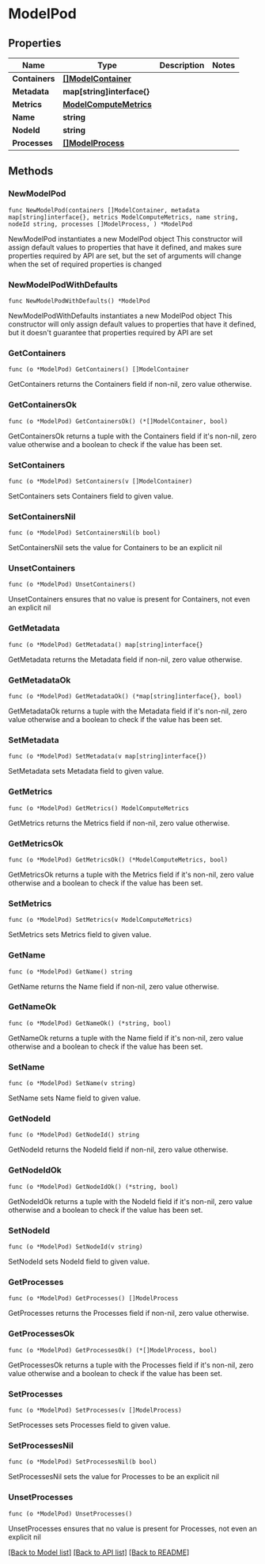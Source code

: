 # ModelPod

## Properties

Name | Type | Description | Notes
------------ | ------------- | ------------- | -------------
**Containers** | [**[]ModelContainer**](ModelContainer.md) |  | 
**Metadata** | **map[string]interface{}** |  | 
**Metrics** | [**ModelComputeMetrics**](ModelComputeMetrics.md) |  | 
**Name** | **string** |  | 
**NodeId** | **string** |  | 
**Processes** | [**[]ModelProcess**](ModelProcess.md) |  | 

## Methods

### NewModelPod

`func NewModelPod(containers []ModelContainer, metadata map[string]interface{}, metrics ModelComputeMetrics, name string, nodeId string, processes []ModelProcess, ) *ModelPod`

NewModelPod instantiates a new ModelPod object
This constructor will assign default values to properties that have it defined,
and makes sure properties required by API are set, but the set of arguments
will change when the set of required properties is changed

### NewModelPodWithDefaults

`func NewModelPodWithDefaults() *ModelPod`

NewModelPodWithDefaults instantiates a new ModelPod object
This constructor will only assign default values to properties that have it defined,
but it doesn't guarantee that properties required by API are set

### GetContainers

`func (o *ModelPod) GetContainers() []ModelContainer`

GetContainers returns the Containers field if non-nil, zero value otherwise.

### GetContainersOk

`func (o *ModelPod) GetContainersOk() (*[]ModelContainer, bool)`

GetContainersOk returns a tuple with the Containers field if it's non-nil, zero value otherwise
and a boolean to check if the value has been set.

### SetContainers

`func (o *ModelPod) SetContainers(v []ModelContainer)`

SetContainers sets Containers field to given value.


### SetContainersNil

`func (o *ModelPod) SetContainersNil(b bool)`

 SetContainersNil sets the value for Containers to be an explicit nil

### UnsetContainers
`func (o *ModelPod) UnsetContainers()`

UnsetContainers ensures that no value is present for Containers, not even an explicit nil
### GetMetadata

`func (o *ModelPod) GetMetadata() map[string]interface{}`

GetMetadata returns the Metadata field if non-nil, zero value otherwise.

### GetMetadataOk

`func (o *ModelPod) GetMetadataOk() (*map[string]interface{}, bool)`

GetMetadataOk returns a tuple with the Metadata field if it's non-nil, zero value otherwise
and a boolean to check if the value has been set.

### SetMetadata

`func (o *ModelPod) SetMetadata(v map[string]interface{})`

SetMetadata sets Metadata field to given value.


### GetMetrics

`func (o *ModelPod) GetMetrics() ModelComputeMetrics`

GetMetrics returns the Metrics field if non-nil, zero value otherwise.

### GetMetricsOk

`func (o *ModelPod) GetMetricsOk() (*ModelComputeMetrics, bool)`

GetMetricsOk returns a tuple with the Metrics field if it's non-nil, zero value otherwise
and a boolean to check if the value has been set.

### SetMetrics

`func (o *ModelPod) SetMetrics(v ModelComputeMetrics)`

SetMetrics sets Metrics field to given value.


### GetName

`func (o *ModelPod) GetName() string`

GetName returns the Name field if non-nil, zero value otherwise.

### GetNameOk

`func (o *ModelPod) GetNameOk() (*string, bool)`

GetNameOk returns a tuple with the Name field if it's non-nil, zero value otherwise
and a boolean to check if the value has been set.

### SetName

`func (o *ModelPod) SetName(v string)`

SetName sets Name field to given value.


### GetNodeId

`func (o *ModelPod) GetNodeId() string`

GetNodeId returns the NodeId field if non-nil, zero value otherwise.

### GetNodeIdOk

`func (o *ModelPod) GetNodeIdOk() (*string, bool)`

GetNodeIdOk returns a tuple with the NodeId field if it's non-nil, zero value otherwise
and a boolean to check if the value has been set.

### SetNodeId

`func (o *ModelPod) SetNodeId(v string)`

SetNodeId sets NodeId field to given value.


### GetProcesses

`func (o *ModelPod) GetProcesses() []ModelProcess`

GetProcesses returns the Processes field if non-nil, zero value otherwise.

### GetProcessesOk

`func (o *ModelPod) GetProcessesOk() (*[]ModelProcess, bool)`

GetProcessesOk returns a tuple with the Processes field if it's non-nil, zero value otherwise
and a boolean to check if the value has been set.

### SetProcesses

`func (o *ModelPod) SetProcesses(v []ModelProcess)`

SetProcesses sets Processes field to given value.


### SetProcessesNil

`func (o *ModelPod) SetProcessesNil(b bool)`

 SetProcessesNil sets the value for Processes to be an explicit nil

### UnsetProcesses
`func (o *ModelPod) UnsetProcesses()`

UnsetProcesses ensures that no value is present for Processes, not even an explicit nil

[[Back to Model list]](../README.md#documentation-for-models) [[Back to API list]](../README.md#documentation-for-api-endpoints) [[Back to README]](../README.md)


